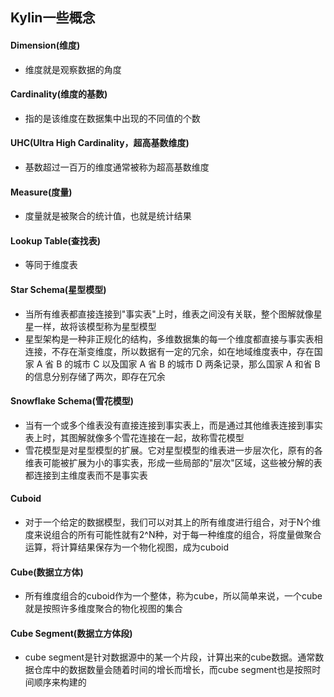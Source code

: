## Kylin一些概念

#### Dimension(维度)
- 维度就是观察数据的角度

#### Cardinality(维度的基数)
- 指的是该维度在数据集中出现的不同值的个数

#### UHC(Ultra High Cardinality，超高基数维度)
- 基数超过一百万的维度通常被称为超高基数维度

#### Measure(度量)
- 度量就是被聚合的统计值，也就是统计结果

#### Lookup Table(查找表)
- 等同于维度表

#### Star Schema(星型模型)
- 当所有维表都直接连接到"事实表"上时，维表之间没有关联，整个图解就像星星一样，故将该模型称为星型模型
- 星型架构是一种非正规化的结构，多维数据集的每一个维度都直接与事实表相连接，不存在渐变维度，所以数据有一定的冗余，如在地域维度表中，存在国家 A 省 B 的城市 C 以及国家 A 省 B 的城市 D 两条记录，那么国家 A 和省 B 的信息分别存储了两次，即存在冗余

#### Snowflake Schema(雪花模型)
- 当有一个或多个维表没有直接连接到事实表上，而是通过其他维表连接到事实表上时，其图解就像多个雪花连接在一起，故称雪花模型
- 雪花模型是对星型模型的扩展。它对星型模型的维表进一步层次化，原有的各维表可能被扩展为小的事实表，形成一些局部的"层次"区域，这些被分解的表都连接到主维度表而不是事实表

#### Cuboid
- 对于一个给定的数据模型，我们可以对其上的所有维度进行组合，对于N个维度来说组合的所有可能性就有2^N种，对于每一种维度的组合，将度量做聚合运算，将计算结果保存为一个物化视图，成为cuboid

#### Cube(数据立方体)
- 所有维度组合的cuboid作为一个整体，称为cube，所以简单来说，一个cube就是按照许多维度聚合的物化视图的集合


#### Cube Segment(数据立方体段)
- cube segment是针对数据源中的某一个片段，计算出来的cube数据。通常数据仓库中的数据数量会随着时间的增长而增长，而cube segment也是按照时间顺序来构建的
